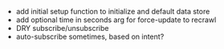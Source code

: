 - add initial setup function to initialize and default data store
- add optional time in seconds arg for force-update to recrawl
- DRY subscribe/unsubscribe
- auto-subscribe sometimes, based on intent?
